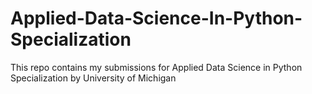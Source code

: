 # Applied-Data-Science-In-Python-Specialization
This repo contains my submissions for Applied Data Science in Python Specialization by University of Michigan
